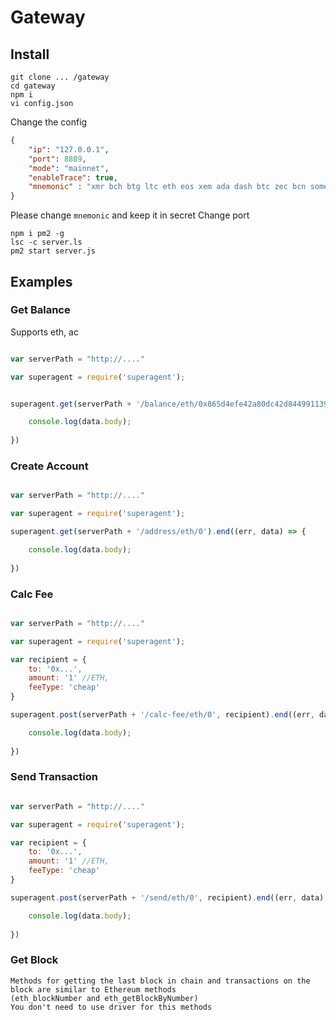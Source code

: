 # Gateway 


## Install 

```
git clone ... /gateway
cd gateway
npm i
vi config.json
```

Change the config

```JSON
{
    "ip": "127.0.0.1",
    "port": 8889,
    "mode": "mainnet",
    "enableTrace": true,
    "mnemonic" : "xmr bch btg ltc eth eos xem ada dash btc zec bcn some"
}
```

Please change `mnemonic` and keep it in secret
Change port

```
npm i pm2 -g
lsc -c server.ls
pm2 start server.js
```


## Examples


### Get Balance

Supports eth, ac

```Javascript 

var serverPath = "http://...."

var superagent = require('superagent');


superagent.get(serverPath + '/balance/eth/0x865d4efe42a80dc42d8449911392fc25ac951c8c').end((err, data) => {

    console.log(data.body);
    
})

```


### Create Account

```Javascript 

var serverPath = "http://...."

var superagent = require('superagent');

superagent.get(serverPath + '/address/eth/0').end((err, data) => {

    console.log(data.body);
    
})

```


### Calc Fee

```Javascript 

var serverPath = "http://...."

var superagent = require('superagent');

var recipient = {
    to: '0x...',
    amount: '1' //ETH,
    feeType: 'cheap'
}

superagent.post(serverPath + '/calc-fee/eth/0', recipient).end((err, data) => {

    console.log(data.body);
    
})

```

### Send Transaction

```Javascript 

var serverPath = "http://...."

var superagent = require('superagent');

var recipient = {
    to: '0x...',
    amount: '1' //ETH,
    feeType: 'cheap'
}

superagent.post(serverPath + '/send/eth/0', recipient).end((err, data) => {

    console.log(data.body);
    
})
```

### Get Block
```
Methods for getting the last block in chain and transactions on the block are similar to Ethereum methods
(eth_blockNumber and eth_getBlockByNumber)
You don't need to use driver for this methods
```

